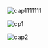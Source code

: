 


![cap1111111](https://github.com/fatimazahrash/Webaplication/assets/127154417/eb7b0fb3-2cd1-4c41-8e70-2642721f2d6c)

![cp1](https://github.com/fatimazahrash/Webaplication/assets/127154417/32595465-27c4-4e57-be72-eaeba26c4de0)


![cap2](https://github.com/fatimazahrash/Webaplication/assets/127154417/dff0ba0b-b062-4eeb-ad14-8a37ff98410d)

